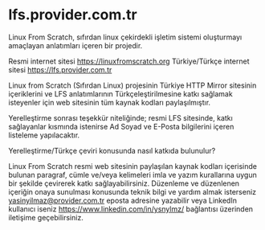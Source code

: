 # lfs.provider.com.tr
Linux From Scratch, sıfırdan linux çekirdekli işletim sistemi oluşturmayı amaçlayan anlatımları içeren bir projedir. 

Resmi internet sitesi https://linuxfromscratch.org 
Türkiye/Türkçe internet sitesi https://lfs.provider.com.tr

Linux from Scratch (Sıfırdan Linux) projesinin Türkiye HTTP Mirror sitesinin içeriklerini ve LFS anlatımlarının Türkçeleştirilmesine katkı sağlamak isteyenler için web sitesinin tüm kaynak kodları paylaşılmıştır.

Yerelleştirme sonrası teşekkür niteliğinde; resmi LFS sitesinde, katkı sağlayanlar kısmında istenirse Ad Soyad ve E-Posta bilgilerini içeren listeleme yapılacaktır.

Yerelleştirme/Türkçe çeviri konusunda nasıl katkıda bulunulur?

Linux From Scratch resmi web sitesinin paylaşılan kaynak kodları içerisinde bulunan paragraf, cümle ve/veya kelimeleri imla ve yazım kurallarına uygun bir şekilde çevirerek katkı sağlayabilirsiniz. Düzenleme ve düzenlenen içeriğin onaya sunulması konusunda teknik bilgi ve yardım almak isterseniz yasinyilmaz@provider.com.tr eposta adresine yazabilir veya LinkedIn kullanıcı iseniz https://www.linkedin.com/in/ysnylmz/ bağlantısı üzerinden iletişime geçebilirsiniz.
